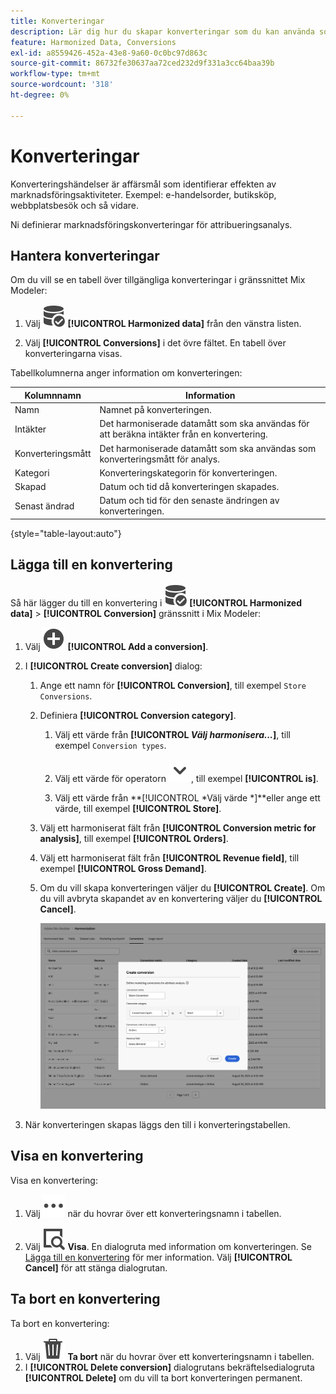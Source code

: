 ```yaml
---
title: Konverteringar
description: Lär dig hur du skapar konverteringar som du kan använda som en del av att harmonisera data i Mix Modeler.
feature: Harmonized Data, Conversions
exl-id: a8559426-452a-43e8-9a60-0c0bc97d863c
source-git-commit: 86732fe30637aa72ced232d9f331a3cc64baa39b
workflow-type: tm+mt
source-wordcount: '318'
ht-degree: 0%

---
```


# Konverteringar

Konverteringshändelser är affärsmål som identifierar effekten av marknadsföringsaktiviteter. Exempel: e-handelsorder, butiksköp, webbplatsbesök och så vidare.

Ni definierar marknadsföringskonverteringar för attribueringsanalys.

## Hantera konverteringar

Om du vill se en tabell över tillgängliga konverteringar i gränssnittet Mix Modeler:

1. Välj ![DataSearch](../assets/icons/DataCheck.svg) **[!UICONTROL Harmonized data]** från den vänstra listen.

1. Välj **[!UICONTROL Conversions]** i det övre fältet. En tabell över konverteringarna visas.

Tabellkolumnerna anger information om konverteringen:

| Kolumnnamn | Information |
| --- | ---|
| Namn | Namnet på konverteringen. |
| Intäkter | Det harmoniserade datamått som ska användas för att beräkna intäkter från en konvertering. |
| Konverteringsmått | Det harmoniserade datamått som ska användas som konverteringsmått för analys. |
| Kategori | Konverteringskategorin för konverteringen. |
| Skapad | Datum och tid då konverteringen skapades. |
| Senast ändrad | Datum och tid för den senaste ändringen av konverteringen. |

{style="table-layout:auto"}

## Lägga till en konvertering

Så här lägger du till en konvertering i ![DataSearch](../assets/icons/DataCheck.svg) **[!UICONTROL Harmonized data]** > **[!UICONTROL Conversion]** gränssnitt i Mix Modeler:

1. Välj ![Lägg till](../assets/icons/AddCircle.svg) **[!UICONTROL Add a conversion]**.

1. I **[!UICONTROL Create conversion]** dialog:

   1. Ange ett namn för **[!UICONTROL Conversion]**, till exempel `Store Conversions`.

   1. Definiera **[!UICONTROL Conversion category]**.

      1. Välj ett värde från **[!UICONTROL *Välj harmonisera...*]**, till exempel `Conversion types`.

      1. Välj ett värde för operatorn ![Chevron](../assets/icons/ChevronDown.svg), till exempel **[!UICONTROL is]**.

      1. Välj ett värde från **[!UICONTROL *Välj värde *]**eller ange ett värde, till exempel **[!UICONTROL Store]**.

   1. Välj ett harmoniserat fält från **[!UICONTROL Conversion metric for analysis]**, till exempel **[!UICONTROL Orders]**.

   1. Välj ett harmoniserat fält från **[!UICONTROL Revenue field]**, till exempel **[!UICONTROL Gross Demand]**.

   1. Om du vill skapa konverteringen väljer du **[!UICONTROL Create]**. Om du vill avbryta skapandet av en konvertering väljer du **[!UICONTROL Cancel]**.

      ![Alt-text](../assets/create-conversion.png)

1. När konverteringen skapas läggs den till i konverteringstabellen.


## Visa en konvertering

Visa en konvertering:

1. Välj ![Mer](../assets/icons/More.svg) när du hovrar över ett konverteringsnamn i tabellen.

1. Välj ![Visa](../assets/icons/ViewDetail.svg) **Visa**. En dialogruta med information om konverteringen. Se [Lägga till en konvertering](#add-a-conversion) för mer information. Välj **[!UICONTROL Cancel]** för att stänga dialogrutan.


## Ta bort en konvertering

Ta bort en konvertering:

1. Välj ![Ta bort](../assets/icons/Delete.svg) **Ta bort** när du hovrar över ett konverteringsnamn i tabellen.
1. I **[!UICONTROL Delete conversion]** dialogrutans bekräftelsedialogruta **[!UICONTROL Delete]** om du vill ta bort konverteringen permanent.
